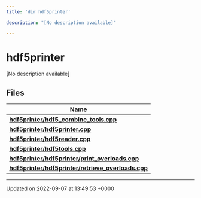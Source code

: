 ```yaml
---
title: 'dir hdf5printer'

description: "[No description available]"

---
```


# hdf5printer



[No description available]

## Files

| Name           |
| -------------- |
| **[hdf5printer/hdf5_combine_tools.cpp](/documentation/code/files/hdf5__combine__tools_8cpp/#file-hdf5-combine-toolscpp)**  |
| **[hdf5printer/hdf5printer.cpp](/documentation/code/files/hdf5printer_8cpp/#file-hdf5printercpp)**  |
| **[hdf5printer/hdf5reader.cpp](/documentation/code/files/hdf5reader_8cpp/#file-hdf5readercpp)**  |
| **[hdf5printer/hdf5tools.cpp](/documentation/code/files/hdf5tools_8cpp/#file-hdf5toolscpp)**  |
| **[hdf5printer/hdf5printer/print_overloads.cpp](/documentation/code/files/hdf5printer_2print__overloads_8cpp/#file-hdf5printerprint-overloadscpp)**  |
| **[hdf5printer/hdf5printer/retrieve_overloads.cpp](/documentation/code/files/hdf5printer_2retrieve__overloads_8cpp/#file-hdf5printerretrieve-overloadscpp)**  |






-------------------------------

Updated on 2022-09-07 at 13:49:53 +0000
